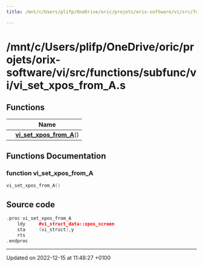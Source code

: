 ```yaml
---
title: /mnt/c/Users/plifp/OneDrive/oric/projets/orix-software/vi/src/functions/subfunc/vi/vi_set_xpos_from_A.s

---
```


# /mnt/c/Users/plifp/OneDrive/oric/projets/orix-software/vi/src/functions/subfunc/vi/vi_set_xpos_from_A.s



## Functions

|                | Name           |
| -------------- | -------------- |
| | **[vi_set_xpos_from_A](Files/vi__set__xpos__from__A_8s.md#function-vi-set-xpos-from-a)**() |


## Functions Documentation

### function vi_set_xpos_from_A

```cpp
vi_set_xpos_from_A()
```




## Source code

```cpp
.proc vi_set_xpos_from_A
    ldy     #vi_struct_data::xpos_screen
    sta     (vi_struct),y
    rts
.endproc
```


-------------------------------

Updated on 2022-12-15 at 11:48:27 +0100
